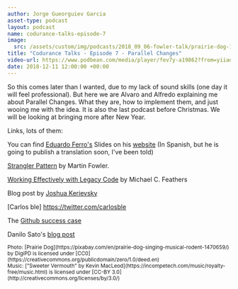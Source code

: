 ```yaml
---
author: Jorge Gueorguiev Garcia
asset-type: podcast
layout: podcast
name: codurance-talks-episode-7
image: 
  src: /assets/custom/img/podcasts/2018_09_06-fowler-talk/prairie-dog-1470659_1280.jpg
title: "Codurance Talks - Episode 7 - Parallel Changes"
video-url: https://www.podbean.com/media/player/fev7y-a19862?from=yiiadmin&download=1&version=1&vjs=1&skin=1&auto=0&share=1&fonts=Helvetica&download=1&rtl=0
date: 2018-12-11 12:00:00 +00:00
---
```


So this comes later than I wanted, due to my lack of sound skills (one day it will feel professional). But here we are Alvaro and Alfredo explaining me about Parallel Changes. What they are, how to implement them, and just wooing me with the idea. It is also the last podcast before Christmas. We will be looking at bringing more after New Year.

Links, lots of them:

You can find [Eduardo Ferro's](https://twitter.com/eferro) Slides on his [website](http://www.eferro.net/2018/11/slides-taller-parallel-changes.html) (In Spanish, but he is going to publish a translation soon, I've been told)

[Strangler Pattern](https://www.martinfowler.com/bliki/StranglerApplication.html) by Martin Fowler.

[Working Effectively with Legacy Code](https://www.goodreads.com/book/show/44919.Working_Effectively_with_Legacy_Code) by Michael C. Feathers

Blog post by [Joshua Kerievsky](https://theholyjava.wordpress.com/wiki/development/parallel-design-parallel-change/)

[Carlos ble] https://twitter.com/carlosble

The [Github success case](https://githubengineering.com/move-fast/)

Danilo Sato's [blog post](https://martinfowler.com/bliki/ParallelChange.html)

<sub>
Photo: [Prairie Dog](https://pixabay.com/en/prairie-dog-singing-musical-rodent-1470659/) by DigiPD is licensed under [CC0](https://creativecommons.org/publicdomain/zero/1.0/deed.en)
<br/>Music: ["Sweeter Vermouth" by Kevin MacLeod](https://incompetech.com/music/royalty-free/music.html) is licensed under [CC-BY 3.0](http://creativecommons.org/licenses/by/3.0/)
</sub>
